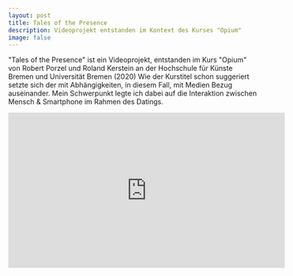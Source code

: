 ```yaml
---
layout: post
title: Tales of the Presence
description: Videoprojekt entstanden im Kontext des Kurses "Opium"
image: false
---
```


"Tales of the Presence" ist ein Videoprojekt, entstanden im Kurs "Opium" von Robert Porzel und Roland Kerstein an der Hochschule für Künste Bremen und Universität Bremen (2020) Wie der Kurstitel schon suggeriert setzte sich der mit Abhängigkeiten, in diesem Fall, mit Medien Bezug auseinander. Mein Schwerpunkt legte ich dabei auf die Interaktion zwischen Mensch & Smartphone im Rahmen des Datings.



<div style="text-align: center;"><iframe width="560" height="315" src="https://www.youtube-nocookie.com/embed/PuWC2QNz_ws" frameborder="0" allow="accelerometer; autoplay; encrypted-media; gyroscope; picture-in-picture" allowfullscreen></iframe></div>
